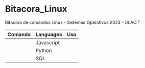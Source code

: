 # Bitacora_Linux
Bitacora de comandos Linux - Sistemas Operativos 2023 - ULACIT

|    Comando    | Languages | Uso |
|--------------:|-----------|-----|
|               | Javascript|     |
|               | Python    |     |
|               | SQL       |     |

